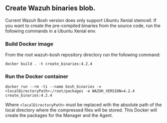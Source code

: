 ## Create Wazuh binaries blob.

Current Wazuh Bosh version does only support Ubuntu Xenial stemcell.
If you want to create the pre-compiled binaries from the source code, run the following commands in a Ubuntu Xenial env.

### Build Docker image
From the root wazuh-bosh repository directory run the following command:
```
docker build . -t create_binaries:4.2.4
```

### Run the Docker container
```
docker run --rm -ti --name bosh_binaries -v <localDirectoryPath>:/root/packages -e WAZUH_VERSION=4.2.4 create_binaries:4.2.4
```
Where `<localDirectoryPath>` must be replaced with the absolute path of the local directory where the compressed files will be stored.
This Docker will create the packages for the Manager and the Agent.
